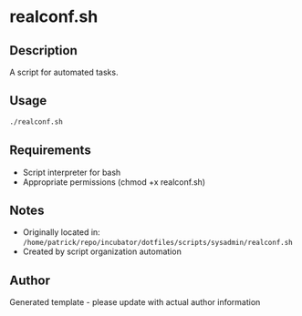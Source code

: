 # realconf.sh

## Description
A script for automated tasks.

## Usage
```bash
./realconf.sh
```

## Requirements
- Script interpreter for bash
- Appropriate permissions (chmod +x realconf.sh)

## Notes
- Originally located in: `/home/patrick/repo/incubator/dotfiles/scripts/sysadmin/realconf.sh`
- Created by script organization automation

## Author
Generated template - please update with actual author information
